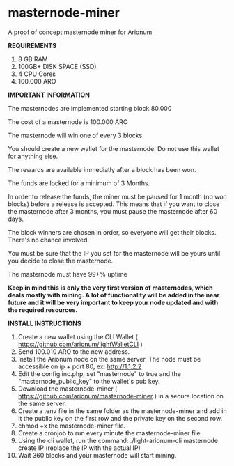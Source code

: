 # masternode-miner
A proof of concept masternode miner for Arionum

**REQUIREMENTS**
1. 8 GB RAM
2. 100GB+ DISK SPACE (SSD)
3. 4 CPU Cores
4. 100.000 ARO

**IMPORTANT INFORMATION**

The masternodes are implemented starting block 80.000

The cost of a masternode is 100.000 ARO

The masternode will win one of every 3 blocks.

You should create a new wallet for the masternode. Do not use this wallet for anything else.

The rewards are available immediatly after a block has been won.

The funds are locked for a minimum of 3 Months.

In order to release the funds, the miner must be paused for 1 month (no won blocks) before a release is accepted. This means that if you want to close the masternode after 3 months, you must pause the masternode after 60 days.

The block winners are chosen in order, so everyone will get their blocks. There's no chance involved.

You must be sure that the IP you set for the masternode will be yours until you decide to close the masternode. 

The masternode must have 99+% uptime

**Keep in mind this is only the very first version of masternodes, which deals mostly with mining. A lot of functionality will be added in the near future and it will be very important to keep your node updated and with the required resources.**





**INSTALL INSTRUCTIONS**

1. Create a new wallet using the CLI Wallet ( https://github.com/arionum/lightWalletCLI )
2. Send 100.010 ARO to the new address.
3. Install the Arionum node on the same server. The node must be accessible on ip + port 80, ex: http://1.1.2.2
4. Edit the config.inc.php, set "masternode" to true and the "masternode_public_key" to the wallet's pub key.
5. Download the masternode-miner ( https://github.com/arionum/masternode-miner ) in a secure location on the same server.
6. Create a .env file in the same folder as the masternode-miner and add in it the public key on the first row and the private key on the second row.
7. chmod +x the masternode-miner file.
8. Create a cronjob to run every minute the masternode-miner file.
9. Using the cli wallet, run the command: ./light-arionum-cli masternode create IP (replace the IP with the actual IP)
10. Wait 360 blocks and your masternode will start mining.
